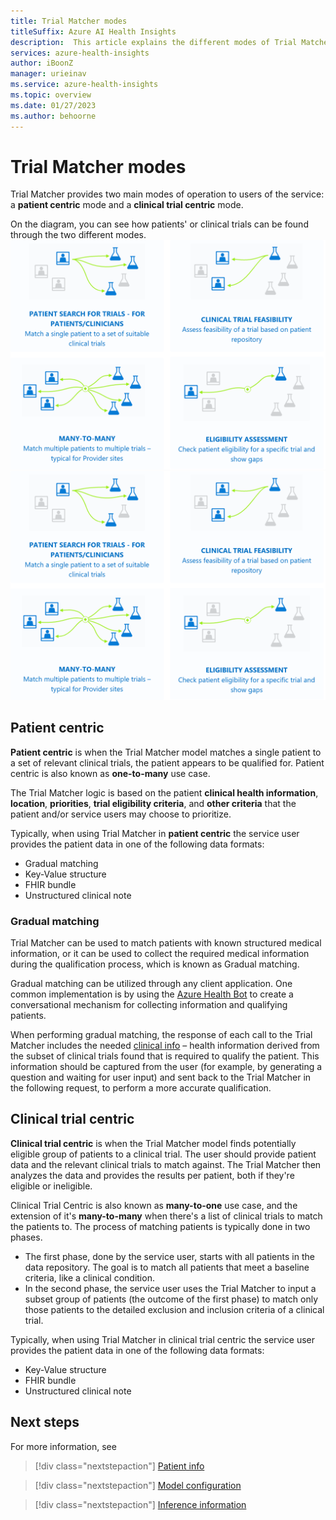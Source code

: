 ```yaml
---
title: Trial Matcher modes
titleSuffix: Azure AI Health Insights
description:  This article explains the different modes of Trial Matcher
services: azure-health-insights
author: iBoonZ
manager: urieinav
ms.service: azure-health-insights
ms.topic: overview
ms.date: 01/27/2023
ms.author: behoorne
---
```


# Trial Matcher modes

Trial Matcher provides two main modes of operation to users of the service: a **patient centric** mode and a **clinical trial centric** mode.

On the diagram, you can see how patients' or clinical trials can be found through the two different modes.
![Diagram that shows the Trial Matcher operation modes.](../media/trial-matcher/overview.png) 
[ ![Diagram that shows the Trial Matcher operation modes.](../media/trial-matcher/overview.png)](../media/trial-matcher/overview.png#lightbox)

## Patient centric

**Patient centric** is when the Trial Matcher model matches a single patient to a set of relevant clinical trials, the patient appears to be qualified for. Patient centric is also known as **one-to-many** use case. 

The Trial Matcher logic is based on the patient **clinical health information**, **location**, **priorities**, **trial eligibility criteria**, and **other criteria** that the patient and/or service users may choose to prioritize. 

Typically, when using Trial Matcher in **patient centric** the service user provides the patient data in one of the following data formats:
- Gradual matching
- Key-Value structure 
- FHIR bundle
- Unstructured clinical note


### Gradual matching
Trial Matcher can be used to match patients with known structured medical information, or it can be used to collect the required medical information during the qualification process, which is known as Gradual matching. 

Gradual matching can be utilized through any client application. One common implementation is by using the [Azure Health Bot](/azure/health-bot/) to create a conversational mechanism for collecting information and qualifying patients.

When performing gradual matching, the response of each call to the Trial Matcher includes the needed [clinical info](patient-info.md) – health information derived from the subset of clinical trials found that is required to qualify the patient. This information should be captured from the user (for example, by generating a question and waiting for user input) and sent back to the Trial Matcher in the following request, to perform a more accurate qualification.



## Clinical trial centric

**Clinical trial centric** is when the Trial Matcher model finds potentially eligible group of patients to a clinical trial.
The user should provide patient data and the relevant clinical trials to match against. The Trial Matcher then analyzes the data and provides the results per patient, both if they're eligible or ineligible. 

Clinical Trial Centric is also known as **many-to-one** use case, and the extension of it's **many-to-many** when there's a list of clinical trials to match the patients to.
The process of matching patients is typically done in two phases. 
- The first phase, done by the service user, starts with all patients in the data repository. The goal is to match all patients that meet a baseline criteria, like a clinical condition. 
- In the second phase, the service user  uses the Trial Matcher to input a subset group of patients (the outcome of the first phase) to match only those patients to the detailed exclusion and inclusion criteria of a clinical trial.

Typically, when using Trial Matcher in clinical trial centric the service user provides the patient data in one of the following data formats:
- Key-Value structure 
- FHIR bundle
- Unstructured clinical note


## Next steps

For more information, see

>[!div class="nextstepaction"]
> [Patient info](patient-info.md) 

>[!div class="nextstepaction"]
> [Model configuration](model-configuration.md) 

>[!div class="nextstepaction"]
> [Inference information](inferences.md) 